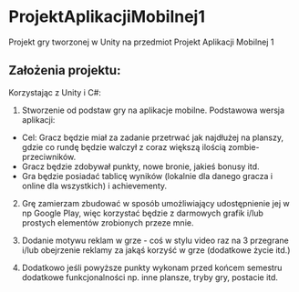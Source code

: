 # ProjektAplikacjiMobilnej1
Projekt gry tworzonej w Unity na przedmiot Projekt Aplikacji Mobilnej 1

## Założenia projektu:
Korzystając z Unity i C#:
1. Stworzenie od podstaw gry na aplikacje mobilne. Podstawowa wersja aplikacji:
  * Cel: Gracz będzie miał za zadanie przetrwać jak najdłużej na planszy, gdzie co rundę będzie walczył z coraz większą ilością zombie-przeciwników. 
  * Gracz będzie zdobywał punkty, nowe bronie, jakieś bonusy itd.
  * Gra będzie posiadać tablicę wyników (lokalnie dla danego gracza i online dla wszystkich) i achievementy.

2. Grę zamierzam zbudować w sposób umożliwiający udostępnienie jej w np Google Play, więc korzystać będzie z darmowych grafik i/lub prostych elementów zrobionych przeze mnie.
  
3. Dodanie motywu reklam w grze - coś w stylu video raz na 3 przegrane i/lub obejrzenie reklamy za jakąś korzyść w grze (dodatkowe życie itd.)

4. Dodatkowo jeśli powyższe punkty wykonam przed końcem semestru dodatkowe funkcjonalności np. inne plansze, tryby gry, postacie itd.
  
